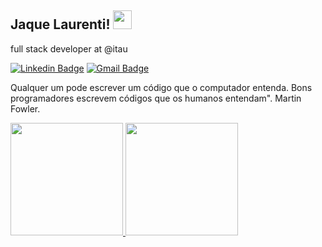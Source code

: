 <h2>Jaque Laurenti! <img src="https://raw.githubusercontent.com/tavareshenrique/tavareshenrique/master/gifs/Hi.gif" width="30px"></h2>

full stack developer at @itau

[![Linkedin Badge](https://img.shields.io/badge/-Jaque%20Laurenti-blue?style=flat-square&logo=Linkedin&logoColor=white&link=www.linkedin.com/in/jaque-laurenti-30b15933/)](https://www.linkedin.com/in/jaque-laurenti-30b15933/) [![Gmail Badge](https://img.shields.io/badge/jaquelineaurenti@gmail.com-c14438?style=flat-square&logo=Gmail&logoColor=white&link=mailto:jaquelinelaurenti@gmail.com)](mailto:jaquelinelaurenti@gmail.com)

Qualquer um pode escrever um código que o computador entenda. Bons programadores escrevem códigos que os humanos entendam". Martin Fowler.

<div>
<a href="https://github.com/jaquelaurenti">
<img height="180em" src="https://github-readme-stats.vercel.app/api/top-langs/?username=jaquelaurenti&layout=compact&langs_count=7&theme=dracula"/>
<img height="180em" src="https://github-readme-stats.vercel.app/api?username=jaquelaurenti&show_icons=true&theme=dracula&include_all_commits=true&count_private=true"/>
</div>

